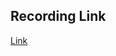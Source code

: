 ## Recording Link
[Link](https://drive.google.com/file/d/15PIrVsMjBadXR3X8BGdF7nIiPCncVtBM/view?usp=drive_link)
